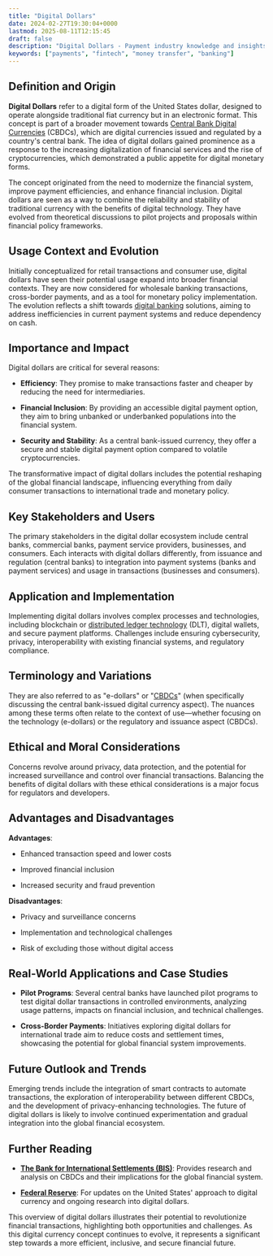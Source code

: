 ```yaml
---
title: "Digital Dollars"
date: 2024-02-27T19:30:04+0000
lastmod: 2025-08-11T12:15:45
draft: false
description: "Digital Dollars - Payment industry knowledge and insights"
keywords: ["payments", "fintech", "money transfer", "banking"]
---
```


## Definition and Origin

**Digital Dollars** refer to a digital form of the United States dollar, designed to operate alongside traditional fiat currency but in an electronic format. This concept is part of a broader movement towards [Central Bank Digital Currencies](https://faisalkhanllc.xyz/resources/payments-wiki/c/central-bank-digital-currency-cbdc/) (CBDCs), which are digital currencies issued and regulated by a country's central bank. The idea of digital dollars gained prominence as a response to the increasing digitalization of financial services and the rise of cryptocurrencies, which demonstrated a public appetite for digital monetary forms.

The concept originated from the need to modernize the financial system, improve payment efficiencies, and enhance financial inclusion. Digital dollars are seen as a way to combine the reliability and stability of traditional currency with the benefits of digital technology. They have evolved from theoretical discussions to pilot projects and proposals within financial policy frameworks.

## Usage Context and Evolution

Initially conceptualized for retail transactions and consumer use, digital dollars have seen their potential usage expand into broader financial contexts. They are now considered for wholesale banking transactions, cross-border payments, and as a tool for monetary policy implementation. The evolution reflects a shift towards [digital banking](https://faisalkhanllc.xyz/resources/payments-wiki/d/digital-bank/) solutions, aiming to address inefficiencies in current payment systems and reduce dependency on cash.

## Importance and Impact

Digital dollars are critical for several reasons:

- **Efficiency**: They promise to make transactions faster and cheaper by reducing the need for intermediaries.

- **Financial Inclusion**: By providing an accessible digital payment option, they aim to bring unbanked or underbanked populations into the financial system.

- **Security and Stability**: As a central bank-issued currency, they offer a secure and stable digital payment option compared to volatile cryptocurrencies.

The transformative impact of digital dollars includes the potential reshaping of the global financial landscape, influencing everything from daily consumer transactions to international trade and monetary policy.

## Key Stakeholders and Users

The primary stakeholders in the digital dollar ecosystem include central banks, commercial banks, payment service providers, businesses, and consumers. Each interacts with digital dollars differently, from issuance and regulation (central banks) to integration into payment systems (banks and payment services) and usage in transactions (businesses and consumers).

## Application and Implementation

Implementing digital dollars involves complex processes and technologies, including blockchain or [distributed ledger technology](https://faisalkhanllc.xyz/resources/payments-wiki/d/distributed-ledger-technology-dlt/) (DLT), digital wallets, and secure payment platforms. Challenges include ensuring cybersecurity, privacy, interoperability with existing financial systems, and regulatory compliance.

## Terminology and Variations

They are also referred to as "e-dollars" or "[CBDCs](https://faisalkhanllc.xyz/resources/payments-wiki/c/central-bank-digital-currency-cbdc/)" (when specifically discussing the central bank-issued digital currency aspect). The nuances among these terms often relate to the context of use—whether focusing on the technology (e-dollars) or the regulatory and issuance aspect (CBDCs).

## Ethical and Moral Considerations

Concerns revolve around privacy, data protection, and the potential for increased surveillance and control over financial transactions. Balancing the benefits of digital dollars with these ethical considerations is a major focus for regulators and developers.

## Advantages and Disadvantages

**Advantages**:

- Enhanced transaction speed and lower costs

- Improved financial inclusion

- Increased security and fraud prevention

**Disadvantages**:

- Privacy and surveillance concerns

- Implementation and technological challenges

- Risk of excluding those without digital access

## Real-World Applications and Case Studies

- **Pilot Programs**: Several central banks have launched pilot programs to test digital dollar transactions in controlled environments, analyzing usage patterns, impacts on financial inclusion, and technical challenges.

- **Cross-Border Payments**: Initiatives exploring digital dollars for international trade aim to reduce costs and settlement times, showcasing the potential for global financial system improvements.

## Future Outlook and Trends

Emerging trends include the integration of smart contracts to automate transactions, the exploration of interoperability between different CBDCs, and the development of privacy-enhancing technologies. The future of digital dollars is likely to involve continued experimentation and gradual integration into the global financial ecosystem.

## Further Reading

- **[The Bank for International Settlements (BIS)](https://www.bis.org)**: Provides research and analysis on CBDCs and their implications for the global financial system.

- **[Federal Reserve](https://www.federalreserve.gov)**: For updates on the United States' approach to digital currency and ongoing research into digital dollars. 

This overview of digital dollars illustrates their potential to revolutionize financial transactions, highlighting both opportunities and challenges. As this digital currency concept continues to evolve, it represents a significant step towards a more efficient, inclusive, and secure financial future.